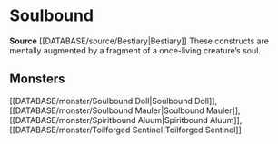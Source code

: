 ﻿---
id: '237'
name: Soulbound
rarity: Common
source: '[[DATABASE/source/Bestiary|Bestiary]]'
trait:
- Soulbound
type: Trait

---
# Soulbound

**Source** [[DATABASE/source/Bestiary|Bestiary]]
These constructs are mentally augmented by a fragment of a once-living creature’s soul.

## Monsters

[[DATABASE/monster/Soulbound Doll|Soulbound Doll]], [[DATABASE/monster/Soulbound Mauler|Soulbound Mauler]], [[DATABASE/monster/Spiritbound Aluum|Spiritbound Aluum]], [[DATABASE/monster/Toilforged Sentinel|Toilforged Sentinel]]